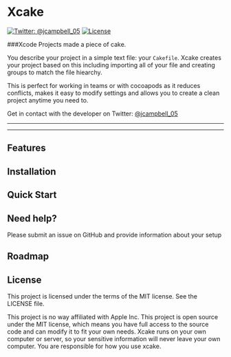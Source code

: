 # Xcake

[![Twitter: @jcampbell_05](https://img.shields.io/badge/contact-@jcampbell_05-blue.svg?style=flat)](https://twitter.com/jcampbell_05)
[![License](https://img.shields.io/badge/license-MIT-green.svg?style=flat)](https://github.com/fastlane/fastlane/blob/master/LICENSE)

###Xcode Projects made a piece of cake.

You describe your project in a simple text file: your `Cakefile`. 
Xcake creates your project based on this including importing all of your file and creating groups
to match the file hiearchy.

This is perfect for working in teams or with cocoapods as it reduces conflicts,
makes it easy to modify settings and allows you to create a clean project anytime you need to.

Get in contact with the developer on Twitter: [@jcampbell_05](https://twitter.com/jcampbell_05)


<!--Installing and updating CocoaPods is very easy. Don't miss the [Installation-->
<!--guide](http://guides.cocoapods.org/using/getting-started.html#installation) and the-->
<!--[Getting started guide](https://guides.cocoapods.org/using/getting-started.html).-->

<!--## Project Goals-->

<!--CocoaPods aims to improve the engagement with, and discoverability -->
<!--of, third party open-source Cocoa libraries. These-->
<!--project goals influence and drive the design of CocoaPods:-->

<!--- Create and share libraries, and use them in your own projects,-->
<!--  without creating extra work for library authors. Integrate-->
<!--  non-CocoaPods libraries and hack on your own fork of any-->
<!--  CocoaPods library with a simple transparent `Podspec` standard.-->
<!--- Allow library authors to structure their libraries however they like.-->
<!--- Save time for library authors by automating a lot of Xcode work not -->
<!--  related to their libraries' functionality.-->
<!--- Support any source management system. (Currently supported are `git`, -->
<!--  `svn`, `mercurial`, `bazaar`, and various types of archives downloaded over HTTP.)-->
<!--- Promote a culture of distributed collaboration on pods, but also provide-->
<!--  features only possible with a centralised solution to foster a community.-->
<!--- Build tools on top of the core Cocoa development system, including those -->
<!--  typically deployed to other operating systems, such as web-services.-->
<!--- Provide opinionated and automated integration, but make it completely-->
<!--  optional. You may manually integrate your CocoaPods dependencies-->
<!--  into your Xcode project as you see fit, with or without a workspace.-->
<!--- Solve everyday problems for Cocoa and Xcode developers.-->

-------
<p align="center">
<!--    <a href="#features">Features</a> &bull;-->
<!--    <a href="#installation">Installation</a> &bull;-->
<!--    <a href="#quick-start">Quick Start</a> &bull;-->
<!--    <a href="#examples">Example Setups</a> &bull; -->
<!--    <a href="https://github.com/fastlane/fastlane/tree/master/docs">Documentation</a> &bull; -->
<!--    <a href="#need-help">Need help?</a>-->
</p>

-------

## Features

<!--Why should you have to remember complicated commands and parameters?-->

<!--Store your configuration in a text file to easily test, build, and deploy from _any_ computer.-->

<!--[Take a look at how Wikipedia and Product Hunt use `fastlane`](https://github.com/fastlane/examples).-->

<!--Define different environments (`lanes`) in your `Fastfile`: Examples are: `appstore`, `beta` and `test`.-->

<!--You define a `lane` like this (more details about the commands in the [Actions](https://github.com/fastlane/fastlane/blob/master/docs/Actions.md) documentation):-->

<!--```ruby-->
<!--lane :appstore do-->
<!--  increment_build_number-->
<!--  cocoapods-->
<!--  xctool-->
<!--  snapshot-->
<!--  sigh-->
<!--  deliver-->
<!--  sh "./customScript.sh"-->

<!--  slack-->
<!--end-->
<!--```-->

<!--To launch the `appstore` lane, just run:-->

<!--```sh-->
<!--fastlane appstore-->
<!--```-->

<!--              |  fastlane-->
<!----------------------------|-------------------------------------------------------------->
<!--:sparkles: | Connect all iOS build tools into one workflow (both `fastlane` tools and third party tools)-->
<!--:monorail: | Define different `deployment lanes` for App Store deployment, beta builds or testing-->
<!--:ship: | Deploy from any computer, including a CI-server-->
<!--:wrench: | Extend and customise the functionality -->
<!--:thought_balloon: | Never remember any difficult commands, just `fastlane`-->
<!--:tophat: | Easy setup assistant to get started in a few minutes-->
<!--:email: | Automatically pass on information from one build step to another (e.g. path to the `ipa` file)-->
<!--:page_with_curl: | Store **everything** in git. Never again lookup the build commands in the `Jenkins` configs-->
<!--:rocket: | Saves you **hours** for every app update you release-->
<!--:pencil2: | Very flexible configuration using a fully customisable `Fastfile`-->
<!--:mountain_cableway: | Implement a fully working Continuous Delivery process-->
<!--:ghost: | [Jenkins Integration](https://github.com/fastlane/fastlane/blob/master/docs/Jenkins.md): Show the output directly in the Jenkins test results-->
<!--:book: | Automatically generate a markdown documentation of your lane config-->
<!--:hatching_chick: | Over 90 built-in integrations available-->
<!--:computer: | Support for both iOS and Mac OS apps-->
<!--:octocat: | Full git and mercurial support-->


<!--###### Take a look at the [fastlane website](https://fastlane.tools) for more information about why and when to use `fastlane`.-->

<!--##### Like this tool? [Be the first to know about updates and new fastlane tools](https://tinyletter.com/krausefx).-->

## Installation

<!--I recommend following the [fastlane guide](https://github.com/fastlane/fastlane/blob/master/docs/Guide.md) to get started.-->

<!--    sudo gem install fastlane --verbose-->

<!--Make sure, you have the latest version of the Xcode command line tools installed:-->

<!--    xcode-select --install-->

<!--If you experience slow launch times of fastlane, try running-->

<!--    gem cleanup-->

<!--to clean up outdated gems.-->

<!--System Requirements: `fastlane` requires Mac OS X or Linux with Ruby 2.0.0 or above.-->


<!--If you want to take a look at a project, already using `fastlane`, check out the [fastlane-examples](https://github.com/fastlane/examples) with `fastlane` setups by Wikipedia, Product Hunt, MindNode and more.-->

## Quick Start

<!--The setup assistant will create all the necessary files for you, using the existing app metadata from iTunes Connect.-->

<!--- ```cd [your_project_folder]```-->
<!--- ```fastlane init```-->
<!--- Follow the setup assistant, which will set up ```fastlane``` for you-->
<!--- Further customise the ```Fastfile``` with [actions](https://github.com/fastlane/fastlane/blob/master/docs/Actions.md).-->

<!--For more details, please follow the [fastlane guide](https://github.com/fastlane/fastlane/blob/master/docs/Guide.md) or [documentation](https://github.com/fastlane/fastlane/tree/master/docs).-->

<!--There are also 2 Japanese fastlane guides available: [qiita](http://qiita.com/gin0606/items/162d756dfda7b84e97d4) and [mercari](http://tech.mercari.com/entry/2015/07/13/143000)-->

<!--## Available commands-->

<!--Usually you'll use fastlane by triggering individual lanes:-->

<!--    fastlane [lane_name]-->

<!--#### Other commands-->

<!--- `fastlane actions`: List all available `fastlane` actions-->
<!--- `fastlane action [action_name]`: Shows a more detailed description of an action-->
<!--- `fastlane lanes`: Lists all available lanes with description-->
<!--- `fastlane list`: Lists all available lanes without description-->
<!--- `fastlane docs`: Generates a markdown based documentation of all your lanes-->
<!--- `fastlane new_action`: Create a new action (integration) for fastlane  -->

<!--## Examples-->

<!--See how [Wikipedia](https://github.com/fastlane/examples#wikipedia-by-wikimedia-foundation), [Product Hunt](https://github.com/fastlane/examples#product-hunt) and [MindNode](https://github.com/fastlane/examples#mindnode) use `fastlane` to automate their iOS submission process.-->

## Need help?
Please submit an issue on GitHub and provide information about your setup

## Roadmap 

## License
This project is licensed under the terms of the MIT license. See the LICENSE file.

This project is no way affiliated with Apple Inc. This project is open source under the MIT license, which means you have full access to the source code and can modify it to fit your own needs. Xcake runs on your own computer or server, so your sensitive information will never leave your own computer. You are responsible for how you use xcake.
